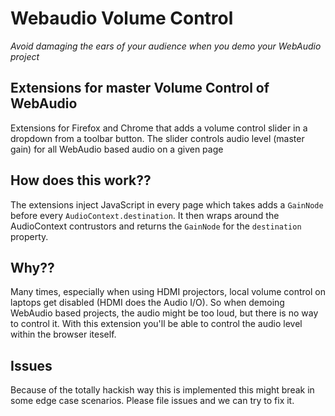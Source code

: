 # Webaudio Volume Control

_Avoid damaging the ears of your audience when you demo your WebAudio project_

## Extensions for master Volume Control of WebAudio

Extensions for Firefox and Chrome that adds a volume control slider in a dropdown from a toolbar button. The slider controls audio level (master gain) for all WebAudio based audio on a given page

## How does this work??

The extensions inject JavaScript in every page which takes adds a `GainNode` before every `AudioContext.destination`. It then wraps around the AudioContext contrustors and returns the `GainNode` for the `destination` property.

## Why?? 

Many times, especially when using HDMI projectors, local volume control on laptops get disabled (HDMI does the Audio I/O). So when demoing WebAudio based projects, the audio might be too loud, but there is no way to control it. With this extension you'll be able to control the audio level within the browser iteself.

## Issues

Because of the totally hackish way this is implemented this might break in some edge case scenarios. Please file issues and we can try to fix it.
